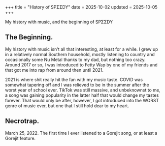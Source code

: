 +++
title = "History of SPΣΣDY"
date = 2025-10-02
updated = 2025-10-05
+++

My history with music, and the beginning of SPΣΣDY <!-- more -->

## The Beginning.
My history with music isn't all that interesting, at least for a while. I grew up in a relatively normal Southern household, mostly listening to country and occasionally some Nu Metal thanks to my dad, but nothing too crazy. Around 2017 or so, I was introduced to Fetty Wap by one of my friends and that got me into rap from around then until 2021.

2021 is where shit really hit the fan with my music taste. COVID was somewhat tapering off and I was relieved to be in the summer after the worst year of school ever. TikTok was still massive, and unbeknownst to me, a song was gaining popularity in the latter half that would change my tastes forever. That would only be after, however, I got introduced into the WORST genre of music ever, but one that I still hold dear to my heart.

## Necrotrap.
March 25, 2022. The first time I ever listened to a Gorejit song, or at least a Gorejit feature.